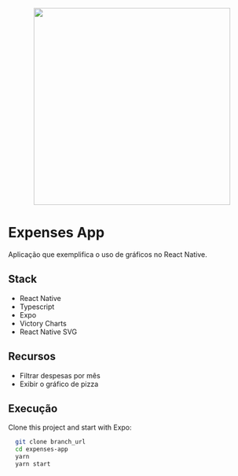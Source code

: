 
<p align="center">
<img src=".github/cover.gif" height="400">
</p>


# Expenses App

Aplicação que exemplifica o uso de gráficos no React Native.

## Stack

- React Native
- Typescript
- Expo 
- Victory Charts
- React Native SVG


## Recursos

- Filtrar despesas por mês
- Exibir o gráfico de pizza


## Execução

Clone this project and start with Expo: 
```bash
  git clone branch_url
  cd expenses-app
  yarn
  yarn start
```
</div>

